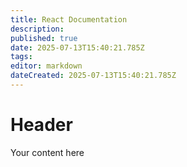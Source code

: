 ```yaml
---
title: React Documentation
description: 
published: true
date: 2025-07-13T15:40:21.785Z
tags: 
editor: markdown
dateCreated: 2025-07-13T15:40:21.785Z
---
```


# Header
Your content here
